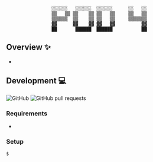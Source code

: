<div align='center'>

  ```
   ░░░░░░   ░░░░░░  ░░░░░░      ░░   ░░ 
   ▒▒   ▒▒ ▒▒    ▒▒ ▒▒   ▒▒     ▒▒   ▒▒ 
   ▒▒▒▒▒▒  ▒▒    ▒▒ ▒▒   ▒▒     ▒▒▒▒▒▒▒ 
   ▓▓      ▓▓    ▓▓ ▓▓   ▓▓          ▓▓ 
   ██       ██████  ██████           ██ 
  ```
  
</div>

## Overview :sparkles:
- 

## Development :computer:
![GitHub](https://img.shields.io/github/license/LaurierComputingSociety/Pod2) 
![GitHub pull requests](https://img.shields.io/github/issues-pr/LaurierComputingSociety/Pod2)

### Requirements
- 

### Setup
```sh
$
```

